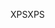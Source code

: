 <span data-ttu-id="20dc3-101">XPS</span><span class="sxs-lookup"><span data-stu-id="20dc3-101">XPS</span></span>